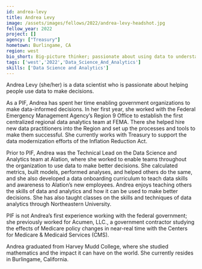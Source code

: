 ```yaml
---
id: andrea-levy
title: Andrea Levy
image: /assets/images/fellows/2022/andrea-levy-headshot.jpg
fellow_year: 2022
project: []
agency: ["Treasury"]
hometown: Burlingame, CA
region: west
bio_short: Big-picture thinker; passionate about using data to understand the world.
tags: ['west','2022','Data_Science_And_Analytics']
skills: ['Data Science and Analytics']
---
```


Andrea Levy (she/her) is a data scientist who is passionate about helping people use data to make decisions.

As a PIF, Andrea has spent her time enabling government organizations to make data-informed decisions. In her first year, she worked with the Federal Emergency Management Agency’s Region 9 Office to establish the first centralized regional data analytics team at FEMA. There she helped hire new data practitioners into the Region and set up the processes and tools to make them successful. She currently works with Treasury to support the data modernization efforts of the Inflation Reduction Act.

Prior to PIF, Andrea was the Technical Lead on the Data Science and Analytics team at Alation, where she worked to enable teams throughout the organization to use data to make better decisions. She calculated metrics, built models, performed analyses, and helped others do the same, and she also developed a data onboarding curriculum to teach data skills and awareness to Alation’s new employees. Andrea enjoys teaching others the skills of data and analytics and how it can be used to make better decisions. She has also taught classes on the skills and techniques of data analytics through Northeastern University.

PIF is not Andrea’s first experience working with the federal government; she previously worked for Acumen, LLC., a government contractor studying the effects of Medicare policy changes in near-real time with the Centers for Medicare & Medicaid Services (CMS).

Andrea graduated from Harvey Mudd College, where she studied mathematics and the impact it can have on the world. She currently resides in Burlingame, California.